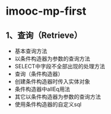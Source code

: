 # imooc-mp-first

## 1、查询（Retrieve）
* 基本查询方法
* 以条件构造器为参数的查询方法
* SELECT中字段不全部出现的处理方法
* 查询（条件构造器）
* 创建条件构造器时传入实体对象
* 条件构造器中allEq用法
* 其它以条件构造器为参数的查询方法
* 使用条件构造器的自定义sql
